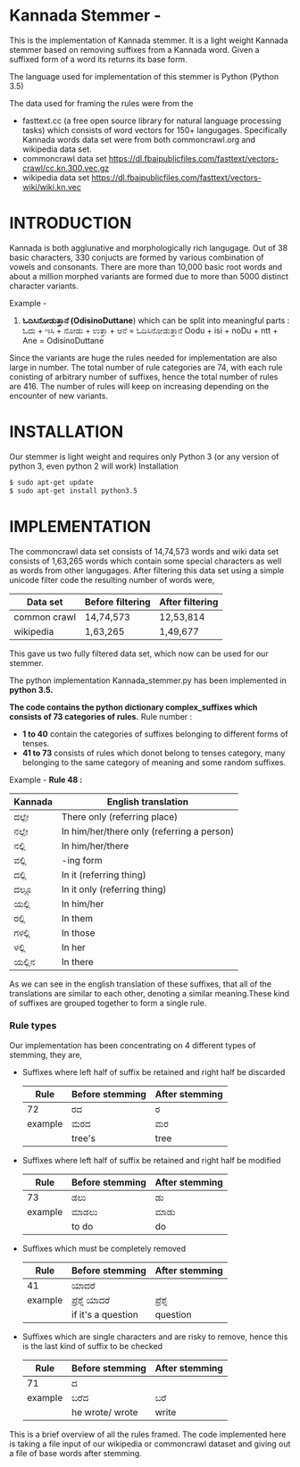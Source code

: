 # Kannada Stemmer -
This is the implementation of Kannada stemmer. It is a light weight Kannada stemmer based on removing suffixes from a Kannada word. Given a suffixed form of a word its returns its base form.

The language used for implementation of this stemmer is Python (Python 3.5)

The data used for framing the rules were from the 
- fasttext.cc (a free open source library for natural language processing tasks) which consists of word vectors for 150+ langugages. Specifically Kannada words data set were from both commoncrawl.org and wikipedia data set.
- commoncrawl data set https://dl.fbaipublicfiles.com/fasttext/vectors-crawl/cc.kn.300.vec.gz
- wikipedia data set https://dl.fbaipublicfiles.com/fasttext/vectors-wiki/wiki.kn.vec


# INTRODUCTION

Kannada is both agglunative and morphologically rich langugage. Out of 38 basic characters, 330 conjucts are formed by various combination of vowels and consonants. There are more than 10,000 basic root words and about a million morphed variants are formed due to more than 5000 distinct character variants.

Example -
1) **ಓದಿಸಿನೋಡುತ್ತಾನೆ  (OdisinoDuttane**) which can be split into meaningful parts :
	ಓದು   + ಇಸಿ   + ನೋಡು + ಉತ್ತಾ  + ಆನೆ  = ಓದಿಸಿನೋಡುತ್ತಾನೆ 
	Oodu + isi + noDu   + ntt  + Ane = OdisinoDuttane

Since the variants are huge the rules needed for implementation are also large in number. The total number of rule categories are 74, with each rule conisting of arbitrary number of suffixes, hence the total number of rules are 416. The number of rules will keep on increasing depending on the encounter of new variants. 

# INSTALLATION
Our stemmer is light weight and requires only Python 3 (or any version of python 3, even python 2 will work)
Installation

```sh
$ sudo apt-get update
$ sudo apt-get install python3.5
```


# IMPLEMENTATION 

The commoncrawl data set consists of 14,74,573 words and wiki data set consists of 1,63,265 words which contain some special characters as well as words from other langugages. 
After filtering this data set using a simple unicode filter code the resulting number of words were,


| Data set  | Before filtering | After filtering| 
| ------ | ------ | ------ |
| common crawl |14,74,573|12,53,814|
|wikipedia |1,63,265|1,49,677|


This gave us two fully filtered data set, which now can be used for our stemmer.

The python implementation Kannada_stemmer.py has been implemented in **python 3.5.** 

**The code contains the python dictionary complex_suffixes which consists of 73 categories of rules.** 
Rule number :
- **1 to 40** contain the categories of suffixes belonging to different forms of tenses.
- **41 to 73** consists of rules which donot belong to tenses category, many belonging to the same category of meaning and some random suffixes.

Example - 
**Rule 48 :**

| Kannada  | English translation|
| ------ | ------ |
| ದಲ್ಲೇ |There only (referring place)|
| ನಲ್ಲೇ |In him/her/there only (referring a person) |
| ನಲ್ಲಿ |In him/her/there |
| ವಲ್ಲಿ |-ing form |
| ದಲ್ಲಿ |In it (referring thing) |
| ದಲ್ಲೂ | In 		  it only (referring thing) |
| ಯಲ್ಲಿ | In him/her |
| ರಲ್ಲಿ |In them 
| ಗಳಲ್ಲಿ |In those |
| ಳಲ್ಲಿ |In her |
| ಯಲ್ಲಿನ | In there ||

As we can see in the english translation of these suffixes, that all of the translations are similar to each other, denoting a similar meaning.These kind of suffixes are grouped together to form a single rule. 

### Rule types
Our implementation has been concentrating on 4 different types of stemming, they are,

- Suffixes where  left half of suffix be retained and right half be discarded

    
    | Rule   | Before stemming | After stemming| 
    | ------ | ------ | ------ |
    | 72 |ರದ|ರ
    |example|ಮರದ|ಮರ
    |   |tree's|tree|


- Suffixes where left half of suffix be retained and right half be modified


    | Rule   | Before stemming | After stemming| 
    | ------ | ------ | ------ |
    |73|ಡಲು|ಡು|
    |example|ಮಾಡಲು|ಮಾಡು|
    ||to do|do|
    

- Suffixes which must be completely removed


    | Rule   | Before stemming | After stemming| 
    | ------ | ------ | ------ |
    |41|ಯಾದರೆ||
    |example|ಪ್ರೆಶ್ನೆ ಯಾದರೆ|ಪ್ರೆಶ್ನೆ |
    ||if it's a question|question|
  
  
- Suffixes which are single characters and are risky to remove, hence this is the last kind of suffix to be checked


    | Rule   | Before stemming | After stemming| 
    | ------ | ------ | ------ |
    |71|ದ||
    |example|ಬರೆದ|ಬರೆ|
    ||he wrote/ wrote|write|
        

This is a brief overview of all the rules framed.
The code implemented here is taking a file input of our wikipedia or commoncrawl dataset and giving out a file of base words after stemming.

